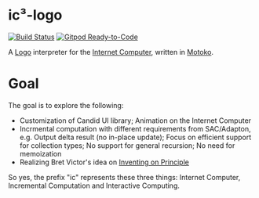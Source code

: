 # ic³-logo

[![Build Status](https://travis-ci.org/chenyan2002/ic-logo.svg?branch=master)](https://travis-ci.org/chenyan2002/ic-logo?branch=master) [![Gitpod Ready-to-Code](https://img.shields.io/badge/Gitpod-Ready--to--Code-blue?logo=gitpod)](https://gitpod.io/#https://github.com/chenyan2002/ic-logo) 

A [Logo](https://en.wikipedia.org/wiki/Logo_(programming_language)) interpreter for the [Internet Computer](https://dfinity.org), written in [Motoko](https://dfinity.org/faq/what-is-motoko).

# Goal

The goal is to explore the following:
- Customization of Candid UI library; Animation on the Internet Computer
- Incrmental computation with different requirements from SAC/Adapton, e.g. Output delta result (no in-place update); Focus on efficient support for collection types; No support for general recursion; No need for memoization
- Realizing Bret Victor's idea on [Inventing on Principle](https://vimeo.com/36579366)

So yes, the prefix "ic" represents these three things: Internet Computer, Incremental Computation and Interactive Computing.
